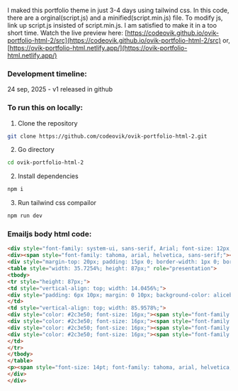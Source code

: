 I maked this portfolio theme in just 3-4 days using tailwind css. In this code, there are a orginal(script.js) and a minified(script.min.js) file. To modify js, link up script.js insisted of script.min.js. I am satisfied to make it in a too short time. Watch the live preview here: [https://codeovik.github.io/ovik-portfolio-html-2/src](https://codeovik.github.io/ovik-portfolio-html-2/src) or, [https://ovik-portfolio-html.netlify.app/](https://ovik-portfolio-html.netlify.app/)

### Development timeline:
24 sep, 2025 - v1 released in github

### To run this on locally:
1. Clone the repository
```bash
git clone https://github.com/codeovik/ovik-portfolio-html-2.git
```
2. Go directory
```bash
cd ovik-portfolio-html-2
```
2. Install dependencies
```bash
npm i
```
3. Run tailwind css compailor
```bash
npm run dev
```

### Emailjs body html code:
```html
<div style="font-family: system-ui, sans-serif, Arial; font-size: 12px;">
<div><span style="font-family: tahoma, arial, helvetica, sans-serif;"><strong>{{user_name}}</strong> has sent a form in your portfolio website.</span></div>
<div style="margin-top: 20px; padding: 15px 0; border-width: 1px 0; border-style: dashed; border-color: lightgrey;">
<table style="width: 35.7254%; height: 87px;" role="presentation">
<tbody>
<tr style="height: 87px;">
<td style="vertical-align: top; width: 14.0456%;">
<div style="padding: 6px 10px; margin: 0 10px; background-color: aliceblue; border-radius: 5px; font-size: 26px;" role="img"><span style="font-family: tahoma, arial, helvetica, sans-serif;">👤</span></div>
</td>
<td style="vertical-align: top; width: 85.9578%;">
<div style="color: #2c3e50; font-size: 16px;"><span style="font-family: tahoma, arial, helvetica, sans-serif;"><strong>Name:</strong> {{user_name}}</span></div>
<div style="color: #2c3e50; font-size: 16px;"><span style="font-family: tahoma, arial, helvetica, sans-serif;"><strong>Company:</strong> {{user_company}}</span></div>
<div style="color: #2c3e50; font-size: 16px;"><span style="font-family: tahoma, arial, helvetica, sans-serif;"><strong>Email:</strong> {{user_email}}</span></div>
<div style="color: #2c3e50; font-size: 16px;"><span style="font-family: tahoma, arial, helvetica, sans-serif;"><strong>Phone:</strong> {{user_phone}}</span></div>
</td>
</tr>
</tbody>
</table>
<p><span style="font-size: 14pt; font-family: tahoma, arial, helvetica, sans-serif;"><strong>Message:</strong> {{user_message}}</span></p>
</div>
</div>
```
